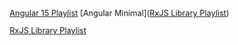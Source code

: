 [Angular 15 Playlist](https://www.youtube.com/playlist?list=PLQVXoXFVVtp1DcC4z0euk71_ICphrOEFV)
[Angular Minimal]([RxJS Library Playlist](https://www.youtube.com/playlist?list=PLQVXoXFVVtp1v1_D_8ocGOsWFGvK1Ha-E))

[RxJS Library Playlist](https://www.youtube.com/playlist?list=PLQVXoXFVVtp1v1_D_8ocGOsWFGvK1Ha-E)
